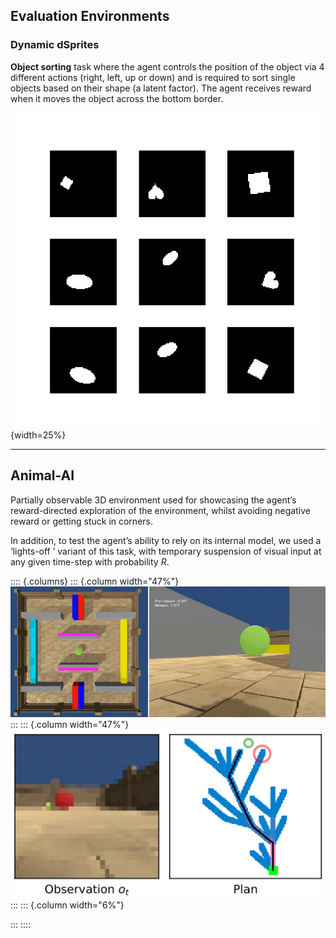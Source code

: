 ## Evaluation Environments

### Dynamic dSprites
**Object sorting** task where the agent controls the position of the object via 4 different actions (right, left, up or down) and is required to sort single objects based on their shape (a latent factor). The agent receives reward when it moves the object across the bottom border.

![Example environments](img/dsprites-2.0.0.png){width=25%}

---

## Animal-AI

Partially observable 3D environment used for showcasing the agent’s reward-directed exploration of the environment, whilst avoiding negative reward or getting stuck in corners. 

In addition, to test the agent’s ability to rely on its internal model, we used a ‘lights-off ’ variant of this task, with temporary suspension of visual input at any given time-step with probability $R$.

:::: {.columns}
::: {.column width="47%"}
![Original Animal-AI environment. Source: [@voudouris2025animalaienvironmentvirtuallaboratory]](img/Animal-AI-environment-Left-Top-view-of-the-Double-T-maze-task-The-green-ball-at-the.png)
:::
::: {.column width="47%"}
![Animal-AI environment in this project setting.](img/animalai-sample.png)
:::
::: {.column width="6%"}
<!-- this column acts as a margin for the table -->
:::
:::: 
